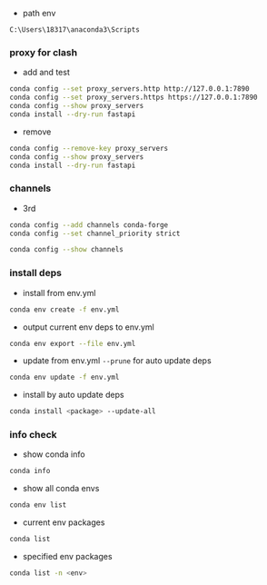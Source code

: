 - path env

```
C:\Users\18317\anaconda3\Scripts
```

### proxy for clash

- add and test

```bash
conda config --set proxy_servers.http http://127.0.0.1:7890
conda config --set proxy_servers.https https://127.0.0.1:7890
conda config --show proxy_servers
conda install --dry-run fastapi
```

- remove

```bash
conda config --remove-key proxy_servers
conda config --show proxy_servers
conda install --dry-run fastapi
```

### channels

- 3rd

```bash
conda config --add channels conda-forge
conda config --set channel_priority strict
```

```bash
conda config --show channels
```

### install deps

- install from env.yml

```bash
conda env create -f env.yml
```

- output current env deps to env.yml

```bash
conda env export --file env.yml
```

- update from env.yml `--prune` for auto update deps

```bash
conda env update -f env.yml
```

- install by auto update deps

```bash
conda install <package> --update-all
```

### info check

- show conda info

```bash
conda info
```

- show all conda envs

```bash
conda env list
```

- current env packages

```bash
conda list
```

- specified env packages

```bash
conda list -n <env>
```
